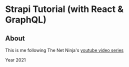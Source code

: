 # Strapi Tutorial (with React & GraphQL)

## About

This is me following The Net Ninja's [youtube video series](https://youtu.be/4Ntd414raYc?list=PL4cUxeGkcC9h6OY8_8Oq6JerWqsKdAPxn)

Year 2021
